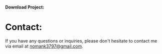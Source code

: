 **Download Project:**

# Contact:
If you have any questions or inquiries, please don't hesitate to contact me via email at nomank3797@gmail.com.
